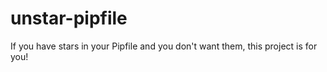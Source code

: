 # unstar-pipfile
If you have stars in your Pipfile and you don't want them, this project is for you!
